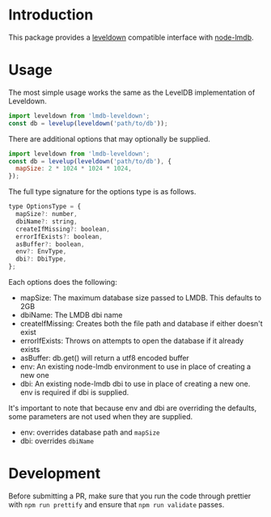 # Introduction

This package provides a [leveldown](https://github.com/Level/leveldown) compatible interface with [node-lmdb](https://github.com/Venemo/node-lmdb).

# Usage

The most simple usage works the same as the LevelDB implementation of Leveldown.
```javascript
import leveldown from 'lmdb-leveldown';
const db = levelup(leveldown('path/to/db'));
```

There are additional options that may optionally be supplied.
```javascript
import leveldown from 'lmdb-leveldown';
const db = levelup(leveldown('path/to/db'), {
  mapSize: 2 * 1024 * 1024 * 1024,
});
```

The full type signature for the options type is as follows.
```javascript
type OptionsType = {
  mapSize?: number,
  dbiName?: string,
  createIfMissing?: boolean,
  errorIfExists?: boolean,
  asBuffer?: boolean,
  env?: EnvType,
  dbi?: DbiType,
};
```

Each options does the following:
* mapSize: The maximum database size passed to LMDB. This defaults to 2GB
* dbiName: The LMDB dbi name
* createIfMissing: Creates both the file path and database if either doesn't exist
* errorIfExists: Throws on attempts to open the database if it already exists
* asBuffer: db.get() will return a utf8 encoded buffer 
* env: An existing node-lmdb environment to use in place of creating a new one
* dbi: An existing node-lmdb dbi to use in place of creating a new one. env is required if dbi is supplied.

It's important to note that because env and dbi are overriding the defaults, some parameters are not used when they are supplied.
* env: overrides database path and ``mapSize``
* dbi: overrides ``dbiName``

# Development

Before submitting a PR, make sure that you run the code through prettier with ``npm run prettify`` and ensure that ``npm run validate`` passes.
